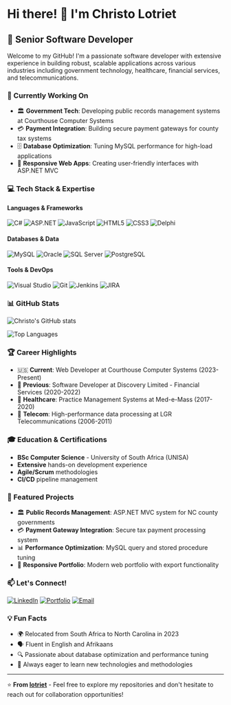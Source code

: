 # Hi there! 👋 I'm Christo Lotriet

## 🚀 Senior Software Developer

Welcome to my GitHub! I'm a passionate software developer with extensive experience in building robust, scalable applications across various industries including government technology, healthcare, financial services, and telecommunications.

### 🎯 Currently Working On

- 🏛️ **Government Tech**: Developing public records management systems at Courthouse Computer Systems
- 💳 **Payment Integration**: Building secure payment gateways for county tax systems
- 🗄️ **Database Optimization**: Tuning MySQL performance for high-load applications
- 📱 **Responsive Web Apps**: Creating user-friendly interfaces with ASP.NET MVC

### 💻 Tech Stack & Expertise

#### Languages & Frameworks

![C#](https://img.shields.io/badge/C%23-239120?style=for-the-badge&logo=c-sharp&logoColor=white)
![ASP.NET](https://img.shields.io/badge/ASP.NET-512BD4?style=for-the-badge&logo=dotnet&logoColor=white)
![JavaScript](https://img.shields.io/badge/JavaScript-F7DF1E?style=for-the-badge&logo=javascript&logoColor=black)
![HTML5](https://img.shields.io/badge/HTML5-E34F26?style=for-the-badge&logo=html5&logoColor=white)
![CSS3](https://img.shields.io/badge/CSS3-1572B6?style=for-the-badge&logo=css3&logoColor=white)
![Delphi](https://img.shields.io/badge/Delphi-EE1F35?style=for-the-badge&logo=delphi&logoColor=white)

#### Databases & Data

![MySQL](https://img.shields.io/badge/MySQL-4479A1?style=for-the-badge&logo=mysql&logoColor=white)
![Oracle](https://img.shields.io/badge/Oracle-F80000?style=for-the-badge&logo=oracle&logoColor=white)
![SQL Server](https://img.shields.io/badge/SQL%20Server-CC2927?style=for-the-badge&logo=microsoft-sql-server&logoColor=white)
![PostgreSQL](https://img.shields.io/badge/PostgreSQL-316192?style=for-the-badge&logo=postgresql&logoColor=white)

#### Tools & DevOps

![Visual Studio](https://img.shields.io/badge/Visual%20Studio-5C2D91?style=for-the-badge&logo=visual-studio&logoColor=white)
![Git](https://img.shields.io/badge/Git-F05032?style=for-the-badge&logo=git&logoColor=white)
![Jenkins](https://img.shields.io/badge/Jenkins-D24939?style=for-the-badge&logo=jenkins&logoColor=white)
![JIRA](https://img.shields.io/badge/JIRA-0052CC?style=for-the-badge&logo=jira&logoColor=white)

### 📊 GitHub Stats

![Christo's GitHub stats](https://github-readme-stats.vercel.app/api?username=lotriet&show_icons=true&theme=tokyonight)

![Top Languages](https://github-readme-stats.vercel.app/api/top-langs/?username=lotriet&layout=compact&theme=tokyonight)

### 🏆 Career Highlights

- 🇺🇸 **Current**: Web Developer at Courthouse Computer Systems (2023-Present)
- 🏦 **Previous**: Software Developer at Discovery Limited - Financial Services (2020-2022)
- 🏥 **Healthcare**: Practice Management Systems at Med-e-Mass (2017-2020)
- 📡 **Telecom**: High-performance data processing at LGR Telecommunications (2006-2011)

### 🎓 Education & Certifications

- **BSc Computer Science** - University of South Africa (UNISA)
- **Extensive** hands-on development experience
- **Agile/Scrum** methodologies
- **CI/CD** pipeline management

### 🌟 Featured Projects

- 🏛️ **Public Records Management**: ASP.NET MVC system for NC county governments
- 💳 **Payment Gateway Integration**: Secure tax payment processing system
- 📊 **Performance Optimization**: MySQL query and stored procedure tuning
- 🎨 **Responsive Portfolio**: Modern web portfolio with export functionality

### 📫 Let's Connect!

[![LinkedIn](https://img.shields.io/badge/LinkedIn-0077B5?style=for-the-badge&logo=linkedin&logoColor=white)](https://linkedin.com/in/christo-lotriet)
[![Portfolio](https://img.shields.io/badge/Portfolio-000000?style=for-the-badge&logo=About.me&logoColor=white)](https://lotriet.github.io)
[![Email](https://img.shields.io/badge/Email-D14836?style=for-the-badge&logo=gmail&logoColor=white)](mailto:gclotriet@outlook.com)

### 💡 Fun Facts

- 🌍 Relocated from South Africa to North Carolina in 2023
- 🗣️ Fluent in English and Afrikaans
- 🔍 Passionate about database optimization and performance tuning
- 🎯 Always eager to learn new technologies and methodologies

---

⭐ **From [lotriet](https://github.com/lotriet)** - Feel free to explore my repositories and don't hesitate to reach out for collaboration opportunities!
